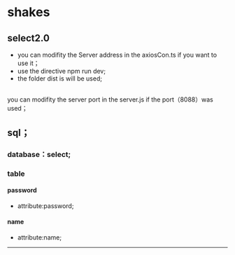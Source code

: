 # shakes
## select2.0
- you can modifity the Server address in the axiosCon.ts if you want to use it；
- use the directive npm run dev;
- the folder dist is will be used;

##
you can modifity the server port in the server.js if the port（8088）was used；

## sql；
### database：select;
### table
#### password
- attribute:password;
#### name
- attribute:name;

----

